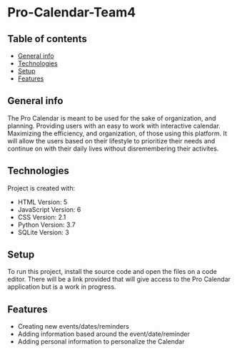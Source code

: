 # Pro-Calendar-Team4

## Table of contents
* [General info](#general-info)
* [Technologies](#technologies)
* [Setup](#setup)
* [Features](#features)

## General info
The Pro Calendar is meant to be used for the sake of organization, and planning. Providing users with an easy to work with interactive calendar. Maximizing the efficiency, and organization, of those using this platform. It will allow the users based on their lifestyle to prioritize their needs and continue on with their daily lives without disremembering their activites.  
	
## Technologies
Project is created with:
* HTML Version: 5
* JavaScript Version: 6
* CSS Version: 2.1
* Python Version: 3.7
* SQLite Version: 3
	
## Setup
To run this project, install the source code and open the files on a code editor. There will be a link provided that will give access to the Pro Calendar application but is a work in progress. 

## Features
* Creating new events/dates/reminders
* Adding information based around the event/date/reminder
* Adding personal information to personalize the Calendar




